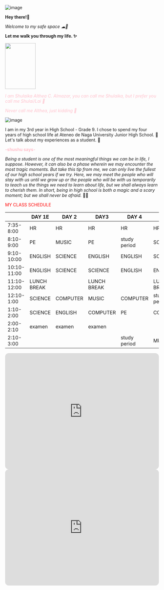 ![image](https://i.pinimg.com/originals/b5/d5/78/b5d57815b449355dac7978970267632b.jpg)


**Hey there!👋**

*Welcome to my safe space ☁🍃*

**Let me walk you through my life. ✨**
  
  

<img src="https://i.pinimg.com/564x/05/f8/e2/05f8e2a1d64c1bf5569a8e1ce7c6eeb8.jpg" data-canonical-src="![image](https://user-images.githubusercontent.com/118333524/203303356-9e97e7a8-44a4-40fa-9856-643f40266946.png)
" width="100" height="150" />


<span style="color: pink">*I am Shulaika Althea C. Almazar, you can call me Shulaika, but I prefer you call me Shulai/Lai 💐*</span>

<span style="color: pink">*Never call me Althea, just kidding 🤭*</span>
  
  

![image](https://i.pinimg.com/originals/2e/16/5c/2e165c7520e1c75db5f00687e834677a.jpg)

I am in my 3rd year in High School - Grade 9. I chose to spend my four years of high school life at Ateneo de Naga University Junior High School. 🏫 Let's talk about my experiences as a student. 👧

**<span style="color: pink">-shushu says-</span>**

*Being a student is one of the most meaningful things we can be in life, I suppose. However, it can also be a phase wherein we may encounter the most tragic moments. But take this tip from me, we can only live the fullest of our high school years if we try. Here, we may meet the people who will stay with us until we grow up or the people who will be with us temporarily to teach us the things we need to learn about life, but we shall always learn to cherish them. In short, being in high school is both a magic and a scary moment; but we shall never be afraid.* 📖✨


<span style="color:red">MY CLASS SCHEDULE</span>

|         |<span style="color:">DAY 1E</span>| DAY 2| DAY3 | DAY 4| DAY 5| 
|---------|-----|------|------|------|------|
|7:35-8:00|  HR | HR   |  HR  |  HR  |  HR  |
|8:10-9:00|  PE |MUSIC |PE    |study period|SCIENCE|
|9:10-10:00|ENGLISH|SCIENCE|ENGLISH|ENGLISH|SCIENCE|
|10:10-11:00|ENGLISH|SCIENCE|SCIENCE|ENGLISH|ENGLISH|
|11:10-12:00|LUNCH BREAK||LUNCH BREAK||LUNCH BREAK||LUNCH BREAK||LUNCH BREAK|
|12:10-1:00|SCIENCE|COMPUTER|MUSIC|COMPUTER|study period|
|1:10-2:00|SCIENCE|ENGLISH|COMPUTER|PE|COMPUTER|
|2:00-2:10|examen|examen|examen| |   |
|2:10-3:00||||study period|MUSIC|

<iframe style="border-radius:12px" src="https://open.spotify.com/embed/artist/06HL4z0CvFAxyc27GXpf02?utm_source=generator" width="100%" height="380" frameBorder="0" allowfullscreen="" allow="autoplay; clipboard-write; encrypted-media; fullscreen; picture-in-picture" loading="lazy"></iframe>

<iframe style="border-radius:12px" src="https://open.spotify.com/embed/artist/6HvZYsbFfjnjFrWF950C9d?utm_source=generator" width="100%" height="380" frameBorder="0" allowfullscreen="" allow="autoplay; clipboard-write; encrypted-media; fullscreen; picture-in-picture" loading="lazy"></iframe>
